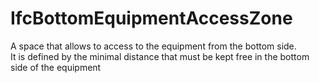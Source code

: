 IfcBottomEquipmentAccessZone
============================
A space that allows to access to the equipment from the bottom side.  
It is defined by the minimal distance that must be kept free in the bottom
side of the equipment



